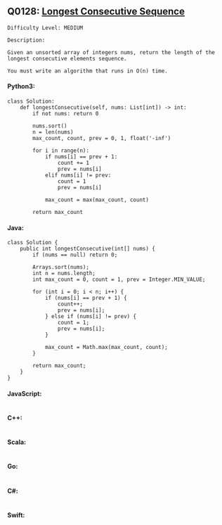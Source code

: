 ## Q0128: [Longest Consecutive Sequence](https://leetcode.com/problems/longest-consecutive-sequence/)

```
Difficulty Level: MEDIUM
```

```
Description:

Given an unsorted array of integers nums, return the length of the longest consecutive elements sequence.

You must write an algorithm that runs in O(n) time.
```

#### Python3:

```
class Solution:
    def longestConsecutive(self, nums: List[int]) -> int:
        if not nums: return 0
        
        nums.sort()
        n = len(nums)
        max_count, count, prev = 0, 1, float('-inf')

        for i in range(n):
            if nums[i] == prev + 1:
                count += 1
                prev = nums[i]
            elif nums[i] != prev:
                count = 1
                prev = nums[i]

            max_count = max(max_count, count)

        return max_count
```

#### Java:

```
class Solution {
    public int longestConsecutive(int[] nums) {
        if (nums == null) return 0;

        Arrays.sort(nums);
        int n = nums.length;
        int max_count = 0, count = 1, prev = Integer.MIN_VALUE;

        for (int i = 0; i < n; i++) {
            if (nums[i] == prev + 1) {
                count++;
                prev = nums[i];
            } else if (nums[i] != prev) {
                count = 1;
                prev = nums[i];
            }

            max_count = Math.max(max_count, count);
        }

        return max_count;
    }
}
```

#### JavaScript:

```

```

#### C++:

```

```

#### Scala:

```

```

#### Go:

```

```

#### C#:

```

```

#### Swift:

```

```